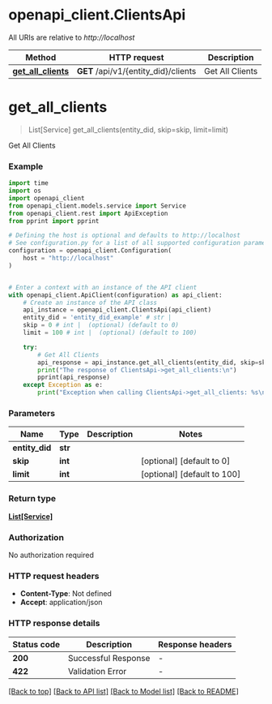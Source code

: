 # openapi_client.ClientsApi

All URIs are relative to _http://localhost_

| Method                                               | HTTP request                         | Description     |
| ---------------------------------------------------- | ------------------------------------ | --------------- |
| [**get_all_clients**](ClientsApi.md#get_all_clients) | **GET** /api/v1/{entity_did}/clients | Get All Clients |

# **get_all_clients**

> List[Service] get_all_clients(entity_did, skip=skip, limit=limit)

Get All Clients

### Example

```python
import time
import os
import openapi_client
from openapi_client.models.service import Service
from openapi_client.rest import ApiException
from pprint import pprint

# Defining the host is optional and defaults to http://localhost
# See configuration.py for a list of all supported configuration parameters.
configuration = openapi_client.Configuration(
    host = "http://localhost"
)


# Enter a context with an instance of the API client
with openapi_client.ApiClient(configuration) as api_client:
    # Create an instance of the API class
    api_instance = openapi_client.ClientsApi(api_client)
    entity_did = 'entity_did_example' # str |
    skip = 0 # int |  (optional) (default to 0)
    limit = 100 # int |  (optional) (default to 100)

    try:
        # Get All Clients
        api_response = api_instance.get_all_clients(entity_did, skip=skip, limit=limit)
        print("The response of ClientsApi->get_all_clients:\n")
        pprint(api_response)
    except Exception as e:
        print("Exception when calling ClientsApi->get_all_clients: %s\n" % e)
```

### Parameters

| Name           | Type    | Description | Notes                       |
| -------------- | ------- | ----------- | --------------------------- |
| **entity_did** | **str** |             |
| **skip**       | **int** |             | [optional] [default to 0]   |
| **limit**      | **int** |             | [optional] [default to 100] |

### Return type

[**List[Service]**](Service.md)

### Authorization

No authorization required

### HTTP request headers

- **Content-Type**: Not defined
- **Accept**: application/json

### HTTP response details

| Status code | Description         | Response headers |
| ----------- | ------------------- | ---------------- |
| **200**     | Successful Response | -                |
| **422**     | Validation Error    | -                |

[[Back to top]](#) [[Back to API list]](../README.md#documentation-for-api-endpoints) [[Back to Model list]](../README.md#documentation-for-models) [[Back to README]](../README.md)
